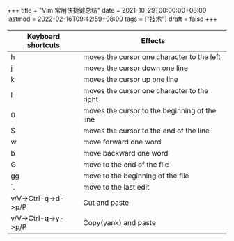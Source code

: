 +++
title = "Vim 常用快捷键总结"
date = 2021-10-29T00:00:00+08:00
lastmod = 2022-02-16T09:42:59+08:00
tags = ["技术"]
draft = false
+++

| Keyboard shortcuts           | Effects                                       |
|------------------------------|-----------------------------------------------|
| h                            | moves the cursor one character to the left    |
| j                            | moves the cursor down one line                |
| k                            | moves the cursor up one line                  |
| l                            | moves the cursor one character to the right   |
| 0                            | moves the cursor to the beginning of the line |
| $                            | moves the cursor to the end of the line       |
| w                            | move forward one word                         |
| b                            | move backward one word                        |
| G                            | move to the end of the file                   |
| gg                           | move to the beginning of the file             |
| \`.                          | move to the last edit                         |
| v/V-&gt;Ctrl-q-&gt;d-&gt;p/P | Cut and paste                                 |
| v/V-&gt;Ctrl-q-&gt;y-&gt;p/P | Copy(yank) and paste                          |